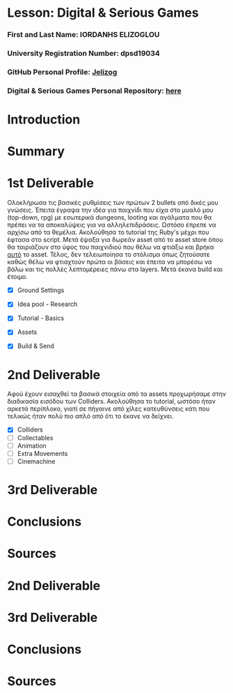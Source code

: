 # Lesson: Digital & Serious Games

### First and Last Name: IORDANHS ELIZOGLOU
### University Registration Number: dpsd19034
### GitHub Personal Profile: [Jelizog](https://github.com/Jelizog)
### Digital & Serious Games Personal Repository: [here](https://jelizog.github.io/Role-Playing-Game/)

# Introduction

# Summary


# 1st Deliverable

Ολοκλήρωσα τις βασικές ρυθμίσεις των πρώτων 2 bullets από δικές μου γνώσεις. Έπειτα έγραψα την ιδέα για παιχνίδι που είχα στο μυαλό μου (top-down, rpg) με εσωτερικά dungeons, looting και αγάλματα που θα πρέπει να τα αποκαλύψεις για να αλληλεπιδράσεις. Ωστόσο έπρεπε να αρχίσω από τα θεμέλια. Ακολούθησα το tutorial της Ruby's μέχρι που έφτασα στo script. Μετά έψαξα για δωρεάν asset από το asset store όπου θα ταιριάζουν στο ύφος του παιχνιδιού που θέλω να φτιάξω και βρήκα [αυτό](https://assetstore.unity.com/packages/2d/environments/pixel-art-top-down-basic-187605) το asset. 
Τέλος, δεν τελειωποίησα τo στόλισμα όπως ζητούσατε καθώς θέλω να φτιαχτούν πρώτα οι βάσεις και έπειτα να μπορέσω να βάλω και τις πολλές λεπτομέρειες πάνω στα layers. Μετά έκανα build και έτοιμο.


- [x] Ground Settings
- [x] Idea pool - Research
- [x] Tutorial - Basics
- [x] Assets
- [x] Build & Send


# 2nd Deliverable

Αφού έχουν εισαχθεί τα βασικά στοιχεία από τα assets προχωρήσαμε στην διαδικασία εισόδου των Colliders. Ακολούθησα το tutorial, ωστόσο ήταν αρκετά περίπλοκο, γιατί σε πήγαινε από χίλες κατευθύνσεις κάτι που τελικώς ήταν πολύ πιο απλό από ότι το έκανε να δείχνει. 

- [x] Colliders
- [ ] Collectables
- [ ] Animation
- [ ] Extra Movements
- [ ] Cinemachine

# 3rd Deliverable 


# Conclusions


# Sources


# 2nd Deliverable


# 3rd Deliverable 


# Conclusions


# Sources
